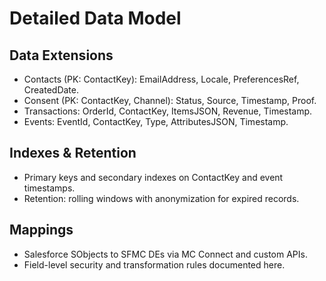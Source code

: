 Detailed Data Model
===================

Data Extensions
---------------
- Contacts (PK: ContactKey): EmailAddress, Locale, PreferencesRef, CreatedDate.
- Consent (PK: ContactKey, Channel): Status, Source, Timestamp, Proof.
- Transactions: OrderId, ContactKey, ItemsJSON, Revenue, Timestamp.
- Events: EventId, ContactKey, Type, AttributesJSON, Timestamp.

Indexes & Retention
-------------------
- Primary keys and secondary indexes on ContactKey and event timestamps.
- Retention: rolling windows with anonymization for expired records.

Mappings
--------
- Salesforce SObjects to SFMC DEs via MC Connect and custom APIs.
- Field-level security and transformation rules documented here.


